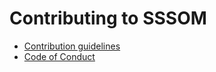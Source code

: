 # Contributing to SSSOM

- [Contribution guidelines](https://github.com/mapping-commons/sssom/blob/master/CONTRIBUTING.md)
- [Code of Conduct](https://github.com/mapping-commons/sssom/blob/master/CODE_OF_CONDUCT.md)